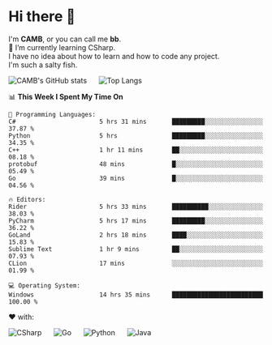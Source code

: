 # Hi there 👋
<!--
**CAMB-dev/CAMB-dev** is a ✨ _special_ ✨ repository because its `README.md` (this file) appears on your GitHub profile.

Here are some ideas to get you started:

- 🔭 I’m currently working on ...
- 🌱 I’m currently learning ...
- 👯 I’m looking to collaborate on ...
- 🤔 I’m looking for help with ...
- 💬 Ask me about ...
- 📫 How to reach me: ...
- 😄 Pronouns: ...
- ⚡ Fun fact: ...
-->
 I'm **CAMB**, or you can call me **bb**.  
 🌱 I’m currently learning CSharp.  
 I have no idea about how to learn and how to code any project.  
 I'm such a salty fish.
 
 
![CAMB's GitHub stats](https://github-readme-stats.vercel.app/api?username=CAMB-dev&show_icons=true&theme=tokyonight)
&nbsp;&nbsp;&nbsp;&nbsp;
![Top Langs](https://github-readme-stats.vercel.app/api/top-langs/?username=CAMB-dev&langs_count=5&theme=tokyonight)


<!--START_SECTION:waka-->
📊 **This Week I Spent My Time On** 

```text
💬 Programming Languages: 
C#                       5 hrs 31 mins       █████████░░░░░░░░░░░░░░░░   37.87 % 
Python                   5 hrs               █████████░░░░░░░░░░░░░░░░   34.35 % 
C++                      1 hr 11 mins        ██░░░░░░░░░░░░░░░░░░░░░░░   08.18 % 
protobuf                 48 mins             █░░░░░░░░░░░░░░░░░░░░░░░░   05.49 % 
Go                       39 mins             █░░░░░░░░░░░░░░░░░░░░░░░░   04.56 % 

🔥 Editors: 
Rider                    5 hrs 33 mins       ██████████░░░░░░░░░░░░░░░   38.03 % 
PyCharm                  5 hrs 17 mins       █████████░░░░░░░░░░░░░░░░   36.22 % 
GoLand                   2 hrs 18 mins       ████░░░░░░░░░░░░░░░░░░░░░   15.83 % 
Sublime Text             1 hr 9 mins         ██░░░░░░░░░░░░░░░░░░░░░░░   07.93 % 
CLion                    17 mins             ░░░░░░░░░░░░░░░░░░░░░░░░░   01.99 % 

💻 Operating System: 
Windows                  14 hrs 35 mins      █████████████████████████   100.00 % 
```


<!--END_SECTION:waka-->


❤ with:

![CSharp](https://img.shields.io/badge/CSharp-%23512BD4?style=for-the-badge&logo=.net)
&nbsp;&nbsp;&nbsp;&nbsp;
![Go](https://img.shields.io/badge/Go-000000?style=for-the-badge&logo=go)
&nbsp;&nbsp;&nbsp;&nbsp;
![Python](https://img.shields.io/badge/Python-000000?style=for-the-badge&logo=python)
&nbsp;&nbsp;&nbsp;&nbsp;
![Java](https://img.shields.io/badge/Java-964B00?style=for-the-badge&logo=openjdk)
